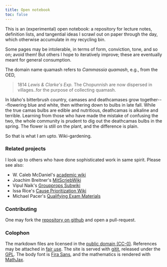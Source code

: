 ```yaml
---
title: Open notebook
toc: false
---
```


This is an (experimental) open notebook: a repository for lecture notes, definition lists, and tangential ideas I scrawl out on paper through the day, which otherwise accumulate in my recycling bin.

Some pages may be intolerable, in terms of form, conviction, tone, and so on; avoid them! But others I hope to iteratively improve; these are eventually meant for general consumption.

The domain name quamash refers to *Cammassia quamash*, e.g., from the OED,

> 1814 *Lewis & Clarke's Exp.* The Chopunnish are now dispersed in villages‥for the purpose of collecting quamash.

In Idaho's bitterbrush country, camases and deathcamases grow together---flowering blue and white, then withering down to bulbs in late fall. While the true camas bulbs are edible and nutritious, deathcamas is alkaline and terrible. Learning from those who have made the mistake of confusing the two, the whole community is prudent to dig out the deathcamas bulbs in the spring. The flower is still on the plant, and the difference is plain. 

So that is what I am upto. Wiki-gardening.

### Related projects

I look up to others who have done sophisticated work in same spirit. Please see also:

- W. Caleb McDaniel's [academic wiki](http://wiki.wcaleb.rice.edu/)
- Joachim Breitner's [MitScriebWiki](http://mitschriebwiki.nomeata.de/)
- Vipul Naik's [Groupprops Subwiki](https://groupprops.subwiki.org/wiki/Main_Page)
- Issa Rice's [Cause Prioritization Wiki](https://causeprioritization.org/)
- Michael Pacer's [Qualifying Exam Materials](https://mpacer.org/qualifying-exam-materials/#/qualifying-exam-written-portion/)

### Contributing

One may fork the [repository on github](https://github.com/coltongrainger/quamash) and open a pull-request.

### Colophon

The markdown files are licensed in the [public domain (CC-0)](http://creativecommons.org/about/cc0). References may be attached in [fair use](https://libguides.bc.edu/copyright/fairuse). The site is served with [gitit](https://github.com/jgm/gitit/), released under the [GPL](http://www.aaronsw.com/weblog/000360). The body font is [Fira Sans](https://github.com/mozilla/Fira), and the mathematics is rendered with [MathJax](https://www.mathjax.org/).

